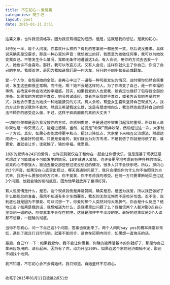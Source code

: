 ```yaml
---
title: 不忘初心--爱情篇
categories: 随手记
layout: post
date: 2015-01-11 2:51
---
```

    这篇文章，也许我没资格写，因为我没有相应的经历。但是，这就是我的想法，是我的初心。

    对待另一半，每个人问我，你喜欢什么样的？得到的答案统一都是笑一笑，然后说没要求。具体说来确实是没要求，那是一种心里的声音：我想她过的好，我愿意为她做任何事，我可以为她改变我自己。不管发生什么情况，我都无条件地遵循这3点。有人会说，用你的方式去去爱一个人，她也许不会喜欢。那好，我可以改变方式。又有人会说，这样你就失去了你自己，你没了自己的主见。我顺着你，是因为我知道我们是一列火车，任何的不同步都会造成翻车。

    爱一个人你，会包容她的全部。会再心中过了一遍每一种可能发生的情况，这时候你仍然会笑着说，发生这些都很正常啊，而不是，啊？她不会是这样的人。为了你改变了自己，是一件幸福的事情，在改变中体会浓浓的幸福感。其实，如果我爱的人也爱我，她肯定也做好了包容我全部的准备。如果我的方式她不喜欢，她会尝试适应，或者告诉我她不喜欢，或者告诉我她希望的方式，我也会乐意去为她换一种她能接受的方式。有人会说，有些女生喜欢坚持自己观点的人。我的方式你告诉我你不喜欢，然后又希望我这么做，这是有受虐倾向么，我当然也能坚持自己的想法不顾你的感受这么做，不过，这样子疯疯癫癫的真的大丈夫？

    一切的吵架都是因为我没按你的方式，你感到委屈，于是通过吵架来引起我的重视，所以有人说吵架也是一种交流方式，能增进感情，当然，前提是“吵架”而非吵架，然后经过这一次，大家统一了方式。其实，如果心态能放得更平和点，把分贝降低点，大家坐下来相互交流想法，然后达成统一，是最好的结果。只要是爱着的，我们就会为对方考虑，不是我依了你就是你依了我，谁更爱，谁就会让步，谁就输了，输的幸福。我愿意。

    18岁的爱情与24岁的爱情，也许区别就仅在于和你在一起会让你很快乐，但是是基于现状还是考虑过了可能或者不可能发生的情况。18岁就进入爱情，也许会更早地考虑到各种各样的情况，如果内心不够强大，被迫去接受那些想过或没想过的情况，很多人并不会快乐吧。所以，那内心的3个声音，如果没在心底里出现过，哪天真遇到问题了，我只会埋怨你为什么你不按照我的方式来，我凭什么要按你的方式来，你不爱我，你不考虑我的感受。任何一方只要果断地回应过这3个问题，他就会输的彻彻底底，因为他早就放弃了赢得打算。

    有人说爱情是什么，是忍。这个观点我倒是非常赞同，确实是忍。是因为我爱，所以我已做好了什么都能忍的准备，虽然不知道有多少东西要忍，我忍的无怨无悔而不是咬牙切齿。忍不住，说到底也就是因为不够爱。可以试想一下，你爱的那个人突然对你大发脾气，你会是什么反应？绝地反击？如果是我的话，我想知道为什么，是我哪里出问题了么？我相信两个人都对那3点在心里自问一遍的话，吵架基本不会存在的吧，这就是那种平平淡淡的吧。最好的结果就是2个人谁都不想赢，一起输的彻底。

    当你不忘初心，问一下自己这3个问题，答案也就出来了。两个人同时say yes的概率非常非常低，遇到了就且行且珍惜吧。就算不能同步，请也在短期内同步，如果想一直快乐的话。

    最后，自己YY一下：如果我爱你，我不会让你累着，你赚的能养活基本的你就好了，那是你自己拿来应急用的，请存起来。因为有了你，动力升至200%，如果连这个家的经济都搞不定，那还不如找个地洞。

    我不知道，不忘初心会不会得始终，我只知道，自始至终不忘初心。

                                                                                                  收笔于2015年01月11日凌晨2点51分
